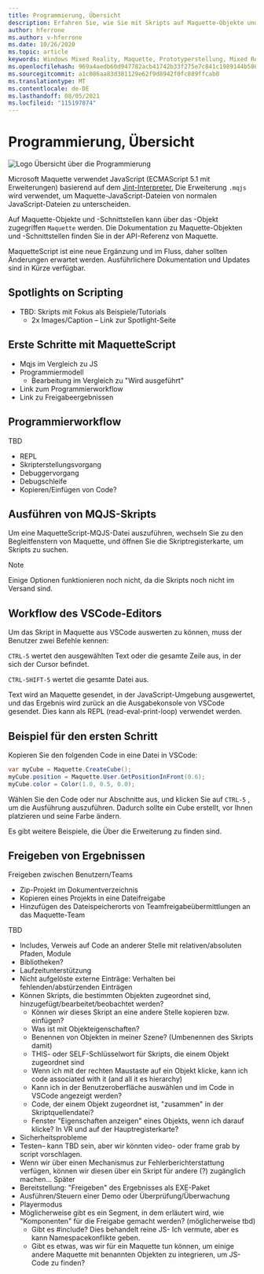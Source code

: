 ```yaml
---
title: Programmierung, Übersicht
description: Erfahren Sie, wie Sie mit Skripts auf Maquette-Objekte und -Schnittstellen zugreifen.
author: hferrone
ms.author: v-hferrone
ms.date: 10/26/2020
ms.topic: article
keywords: Windows Mixed Reality, Maquette, Prototyperstellung, Mixed Reality, Virtual Reality, VR, MR, Feedback, Feedback-Hub, Fehler
ms.openlocfilehash: 969a4aedb60d947782acb41742b33f275e7c841c1989144b586b0329db3c3b57
ms.sourcegitcommit: a1c086aa83d381129e62f9d8942f0fc889ffcab0
ms.translationtype: MT
ms.contentlocale: de-DE
ms.lasthandoff: 08/05/2021
ms.locfileid: "115197874"
---
```

# <a name="programming-overview"></a>Programmierung, Übersicht

<!-- TODO(Harrison): Need consolidated logo with text -->

![Logo](../images/MaquetteIcon.png) Übersicht über die Programmierung

Microsoft Maquette verwendet JavaScript (ECMAScript 5.1 mit Erweiterungen) basierend auf dem [Jint-Interpreter.](https://github.com/sebastienros/jint) Die Erweiterung `.mqjs` wird verwendet, um Maquette-JavaScript-Dateien von normalen JavaScript-Dateien zu unterscheiden.

<!-- TODO(Stefan): Need more context and high-level explanation of Maquette objects, their accessible interfaces, and functionality. 
                   - What can they do and what problems can they solve?
                   - Is there a specific link to the Maquette object API that can be included here?  
-->
Auf Maquette-Objekte und -Schnittstellen kann über das -Objekt zugegriffen `Maquette` werden. Die Dokumentation zu Maquette-Objekten und -Schnittstellen finden Sie in der API-Referenz von Maquette.

<!-- TODO(Stefan): Link to roadmap information, which hasn't been documented yet. -->
MaquetteScript ist eine neue Ergänzung und im Fluss, daher sollten Änderungen erwartet werden. Ausführlichere Dokumentation und Updates sind in Kürze verfügbar.

<!-- TODO(Stefan): Is Spotlights a component or added functionality of Maquette? -->
## <a name="spotlights-on-scripting"></a>Spotlights on Scripting

* TBD: Skripts mit Fokus als Beispiele/Tutorials
  * 2x Images/Caption – Link zur Spotlight-Seite

<!-- TODO(Stefan): Each of these bullets need to be fleshed out. -->
## <a name="getting-started-with-maquettescript"></a>Erste Schritte mit MaquetteScript

* Mqjs im Vergleich zu JS
* Programmiermodell
  * Bearbeitung im Vergleich zu "Wird ausgeführt"
* Link zum Programmierworkflow
* Link zu Freigabeergebnissen

## <a name="programming-workflow"></a>Programmierworkflow

<!-- TODO(Stefan): Which of these bullets are no longer TBD? We only want to include documentation on existing content. -->
TBD
* REPL
* Skripterstellungsvorgang
* Debuggervorgang
* Debugschleife
* Kopieren/Einfügen von Code?

## <a name="running-mqjs-scripts"></a>Ausführen von MQJS-Skripts

<!-- TODO(Stefan): Need screenshot -->
Um eine MaquetteScript-MQJS-Datei auszuführen, wechseln Sie zu den Begleitfenstern von Maquette, und öffnen Sie die Skriptregisterkarte, um Skripts zu suchen.

> [!NOTE] 
> Einige Optionen funktionieren noch nicht, da die Skripts noch nicht im Versand sind.

## <a name="vscode-editor-workflow"></a>Workflow des VSCode-Editors

Um das Skript in Maquette aus VSCode auswerten zu können, muss der Benutzer zwei Befehle kennen:

   `CTRL-5` wertet den ausgewählten Text oder die gesamte Zeile aus, in der sich der Cursor befindet. 

   `CTRL-SHIFT-5` wertet die gesamte Datei aus.

<!-- TODO(Stefan): This could use a nice simple infographic of the REPL loop. -->
Text wird an Maquette gesendet, in der JavaScript-Umgebung ausgewertet, und das Ergebnis wird zurück an die Ausgabekonsole von VSCode gesendet. Dies kann als REPL (read-eval-print-loop) verwendet werden.

## <a name="example-first-step"></a>Beispiel für den ersten Schritt

<!-- TODO(Stefan): What kind of file, a C# or .mqjs file? -->
Kopieren Sie den folgenden Code in eine Datei in VSCode:

```csharp
var myCube = Maquette.CreateCube();
myCube.position = Maquette.User.GetPositionInFront(0.6);
myCube.color = Color(1.0, 0.5, 0.0);
```

<!-- TODO(Stefan): Need screenshot. -->
Wählen Sie den Code oder nur Abschnitte aus, und klicken Sie auf `CTRL-5` , um die Ausführung auszuführen. Dadurch sollte ein Cube erstellt, vor Ihnen platzieren und seine Farbe ändern.

Es gibt weitere Beispiele, die Über die Erweiterung zu finden sind.

## <a name="sharing-results"></a>Freigeben von Ergebnissen

<!-- TODO(Stefan): Need to fill in content/context for these bullets. If there's a lot of content, we might consider breaking this out into it's own doc. -->
Freigeben zwischen Benutzern/Teams
* Zip-Projekt im Dokumentverzeichnis
* Kopieren eines Projekts in eine Dateifreigabe
* Hinzufügen des Dateispeicherorts von Teamfreigabeübermittlungen an das Maquette-Team

<!-- TODO(Stefan): Need to break these out into their own sections and fill in the missing content/context. 
                   - Which of these is accessible now and not TBD?
-->
TBD
* Includes, Verweis auf Code an anderer Stelle mit relativen/absoluten Pfaden, Module
* Bibliotheken?
* Laufzeitunterstützung
* Nicht aufgelöste externe Einträge: Verhalten bei fehlenden/abstürzenden Einträgen
* Können Skripts, die bestimmten Objekten zugeordnet sind, hinzugefügt/bearbeitet/beobachtet werden?
  * Können wir dieses Skript an eine andere Stelle kopieren bzw. einfügen?
  * Was ist mit Objekteigenschaften?
  * Benennen von Objekten in meiner Szene? (Umbenennen des Skripts damit)
  * THIS- oder SELF-Schlüsselwort für Skripts, die einem Objekt zugeordnet sind
  * Wenn ich mit der rechten Maustaste auf ein Objekt klicke, kann ich code associated with it (and all it es hierarchy)
  * Kann ich in der Benutzeroberfläche auswählen und im Code in VSCode angezeigt werden?
  * Code, der einem Objekt zugeordnet ist, "zusammen" in der Skriptquellendatei?
  * Fenster "Eigenschaften anzeigen" eines Objekts, wenn ich darauf klicke? In VR und auf der Hauptregisterkarte?
* Sicherheitsprobleme
* Testen– kann TBD sein, aber wir könnten video- oder frame grab by script vorschlagen.
* Wenn wir über einen Mechanismus zur Fehlerberichterstattung verfügen, können wir diesen über ein Skript für andere (?) zugänglich machen... Später
* Bereitstellung: "Freigeben" des Ergebnisses als EXE-Paket
* Ausführen/Steuern einer Demo oder Überprüfung/Überwachung
* Playermodus
* Möglicherweise gibt es ein Segment, in dem erläutert wird, wie "Komponenten" für die Freigabe gemacht werden? (möglicherweise tbd)
  * Gibt es #include? Dies behandelt reine JS- Ich vermute, aber es kann Namespacekonflikte geben.
  * Gibt es etwas, was wir für ein Maquette tun können, um einige andere Maquette mit benannten Objekten zu integrieren, um JS-Code zu finden?
